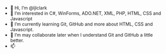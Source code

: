 - 👋 Hi, I’m @ljlclark
- 👀 I’m interested in C#, WinForms, ADO.NET, XML, PHP, HTML, CSS and Javascript
- 🌱 I’m currently learning Git, GitHub and more about HTML, CSS and Javascript.
- 💞️ I’m may collaborate later when I understand Git and GitHub a little better.
- 📫 

<!---
ljlclark/ljlclark is a ✨ special ✨ repository because its `README.md` (this file) appears on your GitHub profile.
You can click the Preview link to take a look at your changes.
--->
